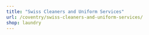 ```yaml
---
title: "Swiss Cleaners and Uniform Services"
url: /coventry/swiss-cleaners-and-uniform-services/
shop: laundry
---
```

